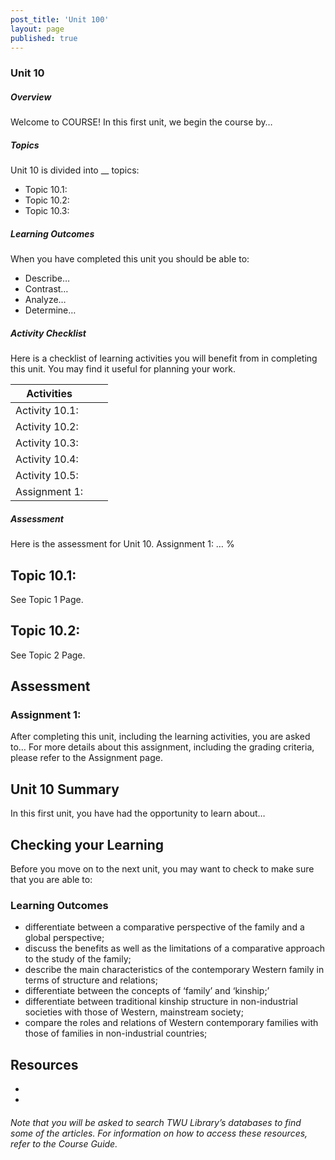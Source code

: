 ```yaml
---
post_title: 'Unit 100'
layout: page
published: true
---
```


### Unit 10  
##### Overview

Welcome to COURSE!  In this first unit, we begin the course by…

##### Topics
Unit 10 is divided into __ topics:
* Topic 10.1:
* Topic 10.2:
* Topic 10.3:

##### Learning Outcomes
When you have completed this unit you should be able to:
* Describe…
* Contrast…
* Analyze…
* Determine…

##### Activity Checklist
Here is a checklist of learning activities you will benefit from in completing this unit. You may find it useful for planning your work.

|Activities| | |
|----|----|----|
| Activity 10.1:| | |
| Activity 10.2:| | |
| Activity 10.3:| | |
| Activity 10.4:| | |
| Activity 10.5:| | |
| Assignment 1:| | |

##### Assessment
Here is the assessment for Unit 10.
Assignment 1: …
%

## Topic 10.1:
See Topic 1 Page.


## Topic 10.2:
See Topic 2 Page.


## Assessment


### Assignment 1:
After completing this unit, including the learning activities, you are asked to…
For more details about this assignment, including the grading criteria, please refer to the Assignment page.

## Unit 10 Summary


In this first unit, you have had the opportunity to learn about…


## Checking your Learning


Before you move on to the next unit, you may want to check to make sure that you are able to:

### Learning Outcomes

* differentiate between a comparative perspective of the family and a global perspective;
* discuss the benefits as well as the limitations of a comparative approach to the study of the family;
* describe the main characteristics of the contemporary Western family in terms of structure and relations;
* differentiate between the concepts of ‘family’ and ‘kinship;’
* differentiate between traditional kinship structure in non-industrial societies with those of Western, mainstream society;
* compare the roles and relations of Western contemporary families with those of families in non-industrial countries;


## Resources
*
*

###### Note that you will be asked to search TWU Library’s databases to find some of the articles. For information on how to access these resources, refer to the Course Guide.
